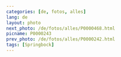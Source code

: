 ```yaml
---
categories: [de, fotos, alles]
lang: de
layout: photo
next_photo: /de/fotos/alles/P0000468.html
picname: P0000243
prev_photo: /de/fotos/alles/P0000242.html
tags: [Springbock]
---
```

